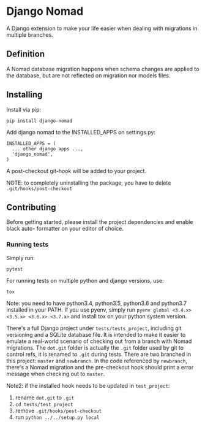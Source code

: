 # Django Nomad

A Django extension to make your life easier when dealing with migrations in multiple
branches.

## Definition

A Nomad database migration happens when schema changes are applied to the database, but
are not reflected on migration nor models files.

## Installing

Install via pip:

```
pip install django-nomad
```

Add django nomad to the INSTALLED_APPS on settings.py:

```
INSTALLED_APPS = (
  ... other django apps ...,
  'django_nomad',
)
```

A post-checkout git-hook will be added to your project.

NOTE: to completely uninstalling the package, you have to delete
`.git/hooks/post-checkout`

## Contributing

Before getting started, please install the project dependencies and enable black auto-
formatter on your editor of choice.

### Running tests

Simply run:

```
pytest
```

For running tests on multiple python and django versions, use:

```
tox
```

Note: you need to have python3.4, python3.5, python3.6 and python3.7 installed in your
PATH. If you use pyenv, simply run `pyenv global <3.4.x> <3.5.x> <3.6.x> <3.7.x>` and
install tox on your python system version.

There's a full Django project under `tests/tests_project`, including git versioning and
a SQLite database file. It is intended to make it easier to emulate a real-world
scenario of checking out from a branch with Nomad migrations. The `dot.git` folder is
actually the `.git` folder used by git to control refs, it is renamed to `.git` during
tests. There are two branched in this project: `master` and `newbranch`. In the code
referenced by `newbranch`, there's a Nomad migration and the pre-checkout hook should
print a error message when checking out to `master`.

Note2: if the installed hook needs to be updated in `test_project`:

1. rename `dot.git` to `.git`
1. `cd tests/test_project`
1. remove `.git/hooks/post-checkout`
1. run `python ../../setup.py local`
